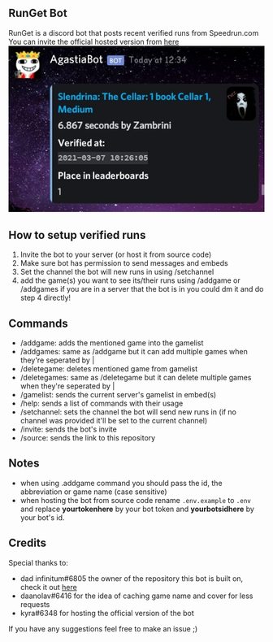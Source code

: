 ## RunGet Bot
RunGet is a discord bot that posts recent verified runs from Speedrun.com 
You can invite the official hosted version from [here](https://discord.com/api/oauth2/authorize?client_id=754827405813743676&permissions=52224&scope=bot)
<br>
![Screenshot of the embed](screenshots/Screenshot_20210307-135020-1.jpg)
## How to setup verified runs
1. Invite the bot to your server (or host it from source code)
2. Make sure bot has permission to send messages and embeds
3. Set the channel the bot will new runs in using /setchannel
4. add the game(s) you want to see its/their runs using /addgame or /addgames 
if you are in a server that the bot is in you could dm it and do step 4 directly!
## Commands
- /addgame: adds the mentioned game into the gamelist
- /addgames: same as /addgame but it can add multiple games when they're seperated by |
- /deletegame: deletes mentioned game from gamelist
- /deletegames: same as /deletegame but it can delete multiple games when they're seperated by |
- /gamelist: sends the current server's gamelist in embed(s)
- /help: sends a list of commands with their usage
- /setchannel: sets the channel the bot will send new runs in (if no channel was provided it'll be set to the current channel)
- /invite: sends the bot's invite
- /source: sends the link to this repository
## Notes
* when using .addgame command you should pass the id, the abbreviation or game name (case sensitive)
* when hosting the bot from source code rename `.env.example` to `.env` and replace **yourtokenhere** by your bot token and **yourbotsidhere** by your bot's id.
## Credits
Special thanks to:
- dad infinitum#6805 the owner of the repository this bot is built on, check it out [here](https://github.com/slashinfty/run-get)
- daanolav#6416 for the idea of caching game name and cover for less requests 
- kyra#6348 for hosting the official version of the bot

If you have any suggestions feel free to make an issue ;)
